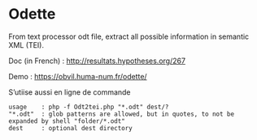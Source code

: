 # Odette

From text processor odt file, extract all possible information in semantic XML (TEI).

Doc (in French) : http://resultats.hypotheses.org/267

Demo : https://obvil.huma-num.fr/odette/

S’utiise aussi en ligne de commande

    usage    : php -f Odt2tei.php "*.odt" dest/?
    "*.odt"  : glob patterns are allowed, but in quotes, to not be expanded by shell "folder/*.odt"
    dest     : optional dest directory
